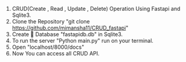 1. CRUD(Create , Read , Update , Delete) Operation Using Fastapi and Sqlite3.
2. Clone the Repository "git clone https://github.com/mimansha11/CRUD_fastapi"
3. Create 🔗 Database "fastapidb.db" in Sqlite3.
4. To run the server "Python main.py" run on your terminal.
5. Open "localhost/8000/docs"
6. Now You can access all CRUD API.
